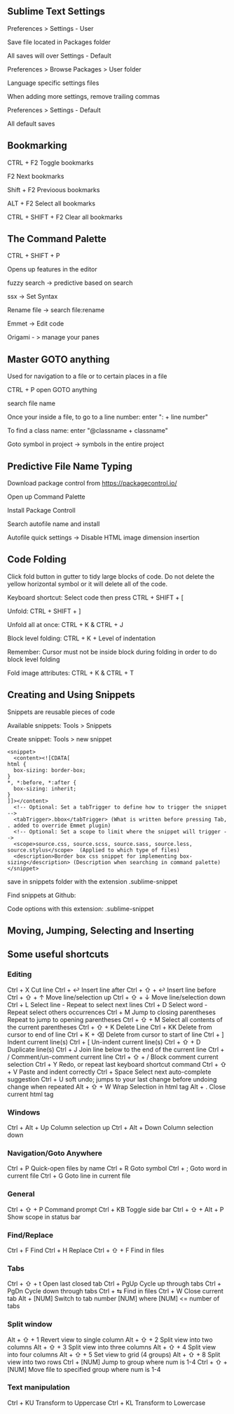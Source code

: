 ##  Sublime Text Settings

  Preferences > Settings - User
  
  Save file located in Packages folder
  
  All saves will over Settings - Default
  
  Preferences > Browse Packages > User folder
  
  Language specific settings files
  
  When adding more settings, remove trailing commas
  
  Preferences > Settings - Default
  
  All default saves
  
##  Bookmarking

  CTRL + F2 Toggle bookmarks
  
  F2 Next bookmarks
  
  Shift + F2 Previoous bookmarks

  ALT + F2 Select all bookmarks
  
  CTRL + SHIFT + F2 Clear all bookmarks
  
##  The Command Palette

  CTRL + SHIFT + P
  
  Opens up features in the editor
  
  fuzzy search -> predictive based on search
  
  ssx -> Set Syntax
  
  Rename file -> search file:rename
  
  Emmet -> Edit code
  
  Origami - > manage your panes
  
##  Master GOTO anything 

  Used for navigation to a file or to certain places in a file
  
  CTRL + P open GOTO anything
  
  search file name
  
  Once your inside a file, to go to a line number: enter ": + line number"
  
  To find a class name: enter "@classname + classname"
  
  Goto symbol in project -> symbols in the entire project
  
##  Predictive File Name Typing  

  Download package control from https://packagecontrol.io/
  
  Open up Command Palette
  
  Install Package Controll
  
  Search autofile name and install
  
  Autofile quick settings -> Disable HTML image dimension insertion
  
##  Code Folding

  Click fold button in gutter to tidy large blocks of code.
  Do not delete the yellow horizontal symbol or it will delete all of the code.
  
  Keyboard shortcut: Select code then press CTRL + SHIFT + [
  
  Unfold: CTRL + SHIFT + ]
  
  Unfold all at once: CTRL + K & CTRL + J
  
  Block level folding: CTRL + K + Level of indentation
  
  Remember: Cursor must not be inside block during folding in order to do block level folding
  
  Fold image attributes: CTRL + K & CTRL + T
  
##  Creating and Using Snippets

  Snippets are reusable pieces of code
  
  Available snippets: Tools > Snippets
  
  Create snippet: Tools > new snippet
  
  ```
  <snippet>
	<content><![CDATA[
  html {
    box-sizing: border-box;
  }
  *, *:before, *:after {
    box-sizing: inherit;
  }
  ]]></content>
    <!-- Optional: Set a tabTrigger to define how to trigger the snippet -->
    <tabTrigger>.bbox</tabTrigger> (What is written before pressing Tab, . added to override Emmet plugin)
    <!-- Optional: Set a scope to limit where the snippet will trigger -->
    <scope>source.css, source.scss, source.sass, source.less, source.stylus</scope>  (Applied to which type of files)
    <description>Border box css snippet for implementing box-sizing</description> (Description when searching in command palette)
  </snippet>
  ```
  
  save in snippets folder with the extension .sublime-snippet
  
  Find snippets at Github:
  
  Code options with this extension: .sublime-snippet
  
##  Moving, Jumping, Selecting and Inserting



##  Some useful shortcuts

### Editing

  Ctrl + X	Cut line
  Ctrl + ↩	Insert line after
  Ctrl + ⇧ + ↩	Insert line before
  Ctrl + ⇧ + ↑	Move line/selection up
  Ctrl + ⇧ + ↓	Move line/selection down
  Ctrl + L	Select line - Repeat to select next lines
  Ctrl + D	Select word - Repeat select others occurrences
  Ctrl + M	Jump to closing parentheses Repeat to jump to opening parentheses
  Ctrl + ⇧ + M	Select all contents of the current parentheses
  Ctrl + ⇧ + K	Delete Line
  Ctrl + KK	Delete from cursor to end of line
  Ctrl + K + ⌫	Delete from cursor to start of line
  Ctrl + ]	Indent current line(s)
  Ctrl + [	Un-indent current line(s)
  Ctrl + ⇧ + D	Duplicate line(s)
  Ctrl + J	Join line below to the end of the current line
  Ctrl + /	Comment/un-comment current line
  Ctrl + ⇧ + /	Block comment current selection
  Ctrl + Y	Redo, or repeat last keyboard shortcut command
  Ctrl + ⇧ + V	Paste and indent correctly
  Ctrl + Space	Select next auto-complete suggestion
  Ctrl + U	soft undo; jumps to your last change before undoing change when repeated
  Alt + ⇧ + W	Wrap Selection in html tag
  Alt + .	Close current html tag
  
### Windows

  Ctrl + Alt + Up	Column selection up
  Ctrl + Alt + Down	Column selection down
  
### Navigation/Goto Anywhere

  Ctrl + P	Quick-open files by name
  Ctrl + R	Goto symbol
  Ctrl + ;	Goto word in current file
  Ctrl + G	Goto line in current file

### General 

  Ctrl + ⇧ + P	Command prompt
  Ctrl + KB	Toggle side bar
  Ctrl + ⇧ + Alt + P	Show scope in status bar
  
### Find/Replace

  Ctrl + F	Find
  Ctrl + H	Replace
  Ctrl + ⇧ + F	Find in files

### Tabs

  Ctrl + ⇧ + t	Open last closed tab
  Ctrl + PgUp	Cycle up through tabs
  Ctrl + PgDn	Cycle down through tabs
  Ctrl + ⇆	Find in files
  Ctrl + W	Close current tab
  Alt + [NUM]	Switch to tab number [NUM] where [NUM] <= number of tabs
  
### Split window

  Alt + ⇧ + 1	Revert view to single column
  Alt + ⇧ + 2	Split view into two columns
  Alt + ⇧ + 3	Split view into three columns
  Alt + ⇧ + 4	Split view into four columns
  Alt + ⇧ + 5	Set view to grid (4 groups)
  Alt + ⇧ + 8	Split view into two rows
  Ctrl + [NUM]	Jump to group where num is 1-4
  Ctrl + ⇧ + [NUM]	Move file to specified group where num is 1-4

### Text manipulation

  Ctrl + KU	Transform to Uppercase
  Ctrl + KL	Transform to Lowercase  
